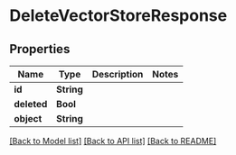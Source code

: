 # DeleteVectorStoreResponse

## Properties
Name | Type | Description | Notes
------------ | ------------- | ------------- | -------------
**id** | **String** |  | 
**deleted** | **Bool** |  | 
**object** | **String** |  | 

[[Back to Model list]](../README.md#documentation-for-models) [[Back to API list]](../README.md#documentation-for-api-endpoints) [[Back to README]](../README.md)


